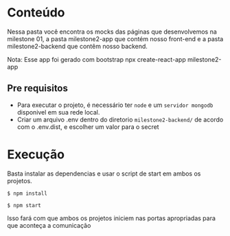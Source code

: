 # Conteúdo

Nessa pasta você encontra os mocks das páginas que desenvolvemos na milestone 01, a pasta milestone2-app que contém nosso front-end e a pasta milestone2-backend que contêm nosso backend.

Nota: Esse app foi gerado com bootstrap npx create-react-app milestone2-app

## Pre requisitos

- Para executar o projeto, é necessário ter `node` e um `servidor mongodb` disponivel em sua rede local.
- Criar um arquivo .env dentro do diretorio `milestone2-backend/` de acordo com o .env.dist, e escolher um valor para o secret

# Execução

Basta instalar as dependencias e usar o script de start em ambos os projetos.

`$ npm install`

`$ npm start`

Isso fará com que ambos os projetos iniciem nas portas apropriadas para que aconteça a comunicação
